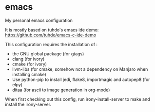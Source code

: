 # emacs
My personal emacs configuration

It is mostly based on tuhdo's emacs ide demo: https://github.com/tuhdo/emacs-c-ide-demo

This configuration requires the installation of :
 - the GNU global package (for gtags)
 - clang (for ivory)
 - cmake (for ivory)
 - llvm-libs (for cmake, somehow not a dependency on Manjaro when installing cmake)
 - Use python-pip to install jedi, flake8, importmagic and autopep8 (for elpy)
 - ditaa (for ascii to image generation in org-mode)

When first checking out this config, run irony-install-server to make and install the irony-server.
